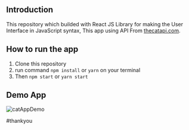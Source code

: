 
## Introduction

This repository which builded with React JS Library for making the User Interface in JavaScript syntax, This app using API From <a href="https://docs.thecatapi.com/api-reference/breeds/breeds-list">thecatapi.com</a>.

## How to run the app
1. Clone this repository
2. run command `npm install` or `yarn` on your terminal
3. Then `npm start` or `yarn start`

## Demo App
![catAppDemo](https://user-images.githubusercontent.com/36715964/99195397-f3efa780-27b7-11eb-8558-b6b0110f5d5d.gif)

#thankyou

